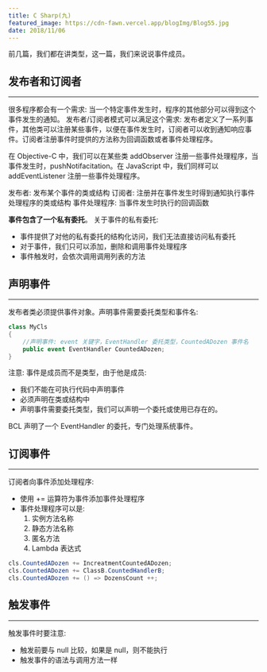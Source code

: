 ```yaml
---
title: C Sharp(九)
featured_image: https://cdn-fawn.vercel.app/blogImg/Blog55.jpg
date: 2018/11/06
---
```


前几篇，我们都在讲类型，这一篇，我们来说说事件成员。

## 发布者和订阅者
***  
很多程序都会有一个需求: 当一个特定事件发生时，程序的其他部分可以得到这个事件发生的通知。
发布者/订阅者模式可以满足这个需求: 
发布者定义了一系列事件，其他类可以注册某些事件，以便在事件发生时，订阅者可以收到通知响应事件。订阅者注册事件时提供的方法称为回调函数或者事件处理程序。

在 Objective-C 中，我们可以在某些类 addObserver 注册一些事件处理程序，当事件发生时，pushNotifacitation。在 JavaScript 中，我们同样可以 addEventListener 注册一些事件处理程序。

发布者: 发布某个事件的类或结构
订阅者: 注册并在事件发生时得到通知执行事件处理程序的类或结构
事件处理程序: 当事件发生时执行的回调函数

**事件包含了一个私有委托**。
关于事件的私有委托: 
- 事件提供了对他的私有委托的结构化访问，我们无法直接访问私有委托
- 对于事件，我们只可以添加，删除和调用事件处理程序
- 事件触发时，会依次调用调用列表的方法

## 声明事件
***  
发布者类必须提供事件对象。声明事件需要委托类型和事件名: 
``` csharp
class MyCls
{
    //声明事件: event 关键字，EventHandler 委托类型，CountedADozen 事件名
    public event EventHandler CountedADozen;
}
```
注意: 事件是成员而不是类型，由于他是成员: 
- 我们不能在可执行代码中声明事件
- 必须声明在类或结构中
- 声明事件需要委托类型，我们可以声明一个委托或使用已存在的。

BCL 声明了一个 EventHandler 的委托，专门处理系统事件。

## 订阅事件
***  
订阅者向事件添加处理程序: 
- 使用 += 运算符为事件添加事件处理程序
- 事件处理程序可以是: 
  1. 实例方法名称
  2. 静态方法名称
  3. 匿名方法
  4. Lambda 表达式

``` csharp
cls.CountedADozen += IncreatmentCountedADozen;
cls.CountedADozen += ClassB.CountedHandlerB;
cls.CountedADozen += () => DozensCount ++;
```

## 触发事件
***  
触发事件时要注意: 
- 触发前要与 null 比较，如果是 null，则不能执行
- 触发事件的语法与调用方法一样